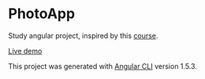 # PhotoApp

Study angular project, inspired by this [course](https://codecraft.tv/courses/angular/).

[Live demo](https://nakan4u.github.io/angular-photo-app/)


This project was generated with [Angular CLI](https://github.com/angular/angular-cli) version 1.5.3.
